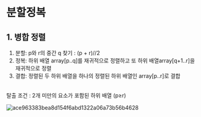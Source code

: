 # 분할정복
## 1. 병합 정렬
1) 분할: p와 r의 중간 q 찾기 : (p + r)//2
2) 정복: 하위 배열 array[p..q]를 재귀적으로 정렬하고 또 하위 배열array[q+1..r]을 재귀적으로 정렬
3) 결합: 정렬된 두 하위 배열을 하나의 정렬된 하위 배열인 array[p..r]로 결합 
<br/>
탈출 조건 : 2개 미만의 요소가 포함된 하위 배열 (p≥r)

![ace963383bea8d154f6abd1322a06a73b56b4628](https://user-images.githubusercontent.com/108377249/208903722-8b5badf8-e736-4d10-a8f7-42c5b18b94df.png)
